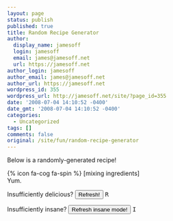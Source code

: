 ```yaml
---
layout: page
status: publish
published: true
title: Random Recipe Generator
author:
  display_name: jamesoff
  login: jamesoff
  email: james@jamesoff.net
  url: https://jamesoff.net
author_login: jamesoff
author_email: james@jamesoff.net
author_url: https://jamesoff.net
wordpress_id: 355
wordpress_url: http://jamesoff.net/site/?page_id=355
date: '2008-07-04 14:10:52 -0400'
date_gmt: '2008-07-04 14:10:52 -0400'
categories:
  - Uncategorized
tags: []
comments: false
original: /site/fun/random-recipe-generator
---
```

Below is a randomly-generated recipe!

<div id="recipe">{% icon fa-cog fa-spin %} [mixing ingredients]</div>

<div id="yum">Yum.</div>

Insufficiently delicious? <input id="refresh" type="button" value="Refresh!" onclick="fetchRecipe();" /> <kbd>R</kbd>

Insufficiently insane? <input id="refreshinsane" type="button" value="Refresh insane mode!" onclick="fetchInsane();" /> <kbd>I</kbd>

<script src="//ajax.googleapis.com/ajax/libs/jquery/2.1.3/jquery.min.js"></script>
<script type="text/javascript">// <![CDATA[

function fetchInsane() {
  fetchRecipe(true);
}

function fetchRecipe(insane=false) {
  var api_url = "https://api.jamesoff.net/recipe?insane=";
  if (insane) {
    api_url += 'true'
  }
  else {
    api_url += 'false';
  }
  $.getJSON(api_url, function(data) {
    $("div#recipe").replaceWith(
      formatRecipe(data)
    );
  } )
  .fail(function() {
    formatRecipeError();
  } );
}

function formatRecipeError() {
$("div#recipe").replaceWith("<div id='recipe'>Oh no, dropped all the ingredients on the floor, sorry :(<br /></div>");
  $("div#yum").replaceWith("<div id='yum' style='text-decoration: line-through'>Yum.</div>");
}

function formatRecipe(data) {
  var HTML = '<div id="recipe">';
  HTML += '<div style="float: right">{% icon fa-users %} ' + data.serves + '</div>';
  HTML += '<h2>' + data.title + '</h2>';
  HTML += 'You will need:<ul class="recipe_needs">';
  data.ingredients.forEach(function(i) {
    HTML += "<li>" + i + "</li>";
  });
  HTML += "</ul>";
  HTML += "Instructions:";
  HTML += "<ol class='recipe_instr'>";
  data.steps.forEach(function(s) {
    HTML += "<li>" + s + "</li>";
  });
  HTML + "</ol>";
  HTML += "</div>";
  return HTML;
}

$(window).load(fetchRecipe());

$(document).keydown(function (e) {
  if (e.which == 82) {
    // r
    fetchRecipe();
  }
  if (e.which == 73) {
    // i
    fetchInsane();
  }
  return false;
});
// ]]</script>

